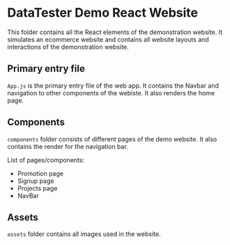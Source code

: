 # DataTester Demo React Website
This folder contains all the React elements of the demonstration website. It simulates an ecommerce website and contains all website layouts and interactions of the demonstration website.

## Primary entry file
`App.js` is the primary entry file of the web app. It contains the Navbar and navigation to other components of the webiste. It also renders the home page.

## Components
`components` folder consists of different pages of the demo website. It also contains the render for the navigation bar.

List of pages/components:
- Promotion page
- Signup page
- Projects page
- NavBar

## Assets
`assets` folder contains all images used in the website.
